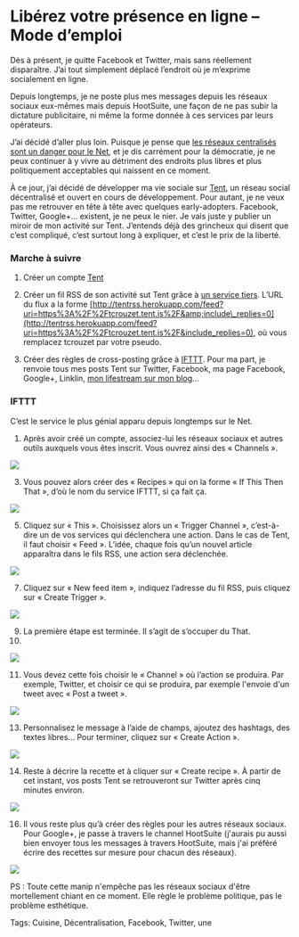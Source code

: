 # Libérez votre présence en ligne – Mode d’emploi

Dès à présent, je quitte Facebook et Twitter, mais sans réellement disparaître. J’ai tout simplement déplacé l’endroit où je m’exprime socialement en ligne.

Depuis longtemps, je ne poste plus mes messages depuis les réseaux sociaux eux-mêmes mais depuis HootSuite, une façon de ne pas subir la dictature publicitaire, ni même la forme donnée à ces services par leurs opérateurs.

J’ai décidé d’aller plus loin. Puisque je pense que [les réseaux centralisés sont un danger pour le Net](/2012/10/06/quitter-twitter-et-facebook-pour-survivre/), et je dis carrément pour la démocratie, je ne peux continuer à y vivre au détriment des endroits plus libres et plus politiquement acceptables qui naissent en ce moment.

À ce jour, j’ai décidé de développer ma vie sociale sur [Tent](https://tcrouzet.tent.is/), un réseau social décentralisé et ouvert en cours de développement. Pour autant, je ne veux pas me retrouver en tête à tête avec quelques early-adopters. Facebook, Twitter, Google+… existent, je ne peux le nier. Je vais juste y publier un miroir de mon activité sur Tent. J’entends déjà des grincheux qui disent que c’est compliqué, c’est surtout long à expliquer, et c’est le prix de la liberté.

### Marche à suivre

1. Créer un compte [Tent](https://tent.is/)

2. Créer un fil RSS de son activité sut Tent grâce à [un service tiers](http://tentrss.herokuapp.com/). L’URL du flux a la forme [http://tentrss.herokuapp.com/feed?uri=https%3A%2F%2Ftcrouzet.tent.is%2F&amp;include\_replies=0](http://tentrss.herokuapp.com/feed?uri=https%3A%2F%2Ftcrouzet.tent.is%2F&include_replies=0), où vous remplacez tcrouzet par votre pseudo.
3. Créer des règles de cross-posting grâce à [IFTTT](https://ifttt.com). Pour ma part, je renvoie tous mes posts Tent sur Twitter, Facebook, ma page Facebook, Google+, Linklin, [mon lifestream sur mon blog](/category/lifestream/)…

### IFTTT

C’est le service le plus génial apparu depuis longtemps sur le Net. 

1. Après avoir créé un compte, associez-lui les réseaux sociaux et autres outils auxquels vous êtes inscrit. Vous ouvrez ainsi des « Channels ».

![](https://tcrouzet.com/images_tc/2012/10/tent1.png)

3. Vous pouvez alors créer des « Recipes » qui on la forme « If This Then That », d’où le nom du service IFTTT, si ça fait ça.

![](https://tcrouzet.com/images_tc/2012/10/tent2.png)

5. Cliquez sur « This ». Choisissez alors un « Trigger Channel », c’est-à-dire un de vos services qui déclenchera une action. Dans le cas de Tent, il faut choisir « Feed ». L’idée, chaque fois qu’un nouvel article apparaîtra dans le fils RSS, une action sera déclenchée.

![](https://tcrouzet.com/images_tc/2012/10/tent3.png)

7. Cliquez sur « New feed item », indiquez l’adresse du fil RSS, puis cliquez sur « Create Trigger ».

![](https://tcrouzet.com/images_tc/2012/10/tent4.png)

9. La première étape est terminée. Il s’agit de s’occuper du That.
10. 

![](https://tcrouzet.com/images_tc/2012/10/tent5.png)

11. Vous devez cette fois choisir le « Channel » où l’action se produira. Par exemple, Twitter, et choisir ce qui se produira, par exemple l'envoie d'un tweet avec « Post a tweet ».

![](https://tcrouzet.com/images_tc/2012/10/tent6.png)

13. Personnalisez le message à l’aide de champs, ajoutez des hashtags, des textes libres… Pour terminer, cliquez sur « Create Action ».

![](https://tcrouzet.com/images_tc/2012/10/tent7.png)

14. Reste à décrire la recette et à cliquer sur « Create recipe ». À partir de cet instant, vos posts Tent se retrouveront sur Twitter après cinq minutes environ.

![](https://tcrouzet.com/images_tc/2012/10/tent8.png)

16. Il vous reste plus qu’à créer des règles pour les autres réseaux sociaux. Pour Google+, je passe à travers le channel HootSuite (j'aurais pu aussi bien envoyer tous les messages à travers HootSuite, mais j'ai préféré écrire des recettes sur mesure pour chacun des réseaux).

![](https://tcrouzet.com/images_tc/2012/10/tent9.png)

PS : Toute cette manip n'empêche pas les réseaux sociaux d'être mortellement chiant en ce moment. Elle règle le problème politique, pas le problème esthétique. 

Tags: Cuisine, Décentralisation, Facebook, Twitter, une